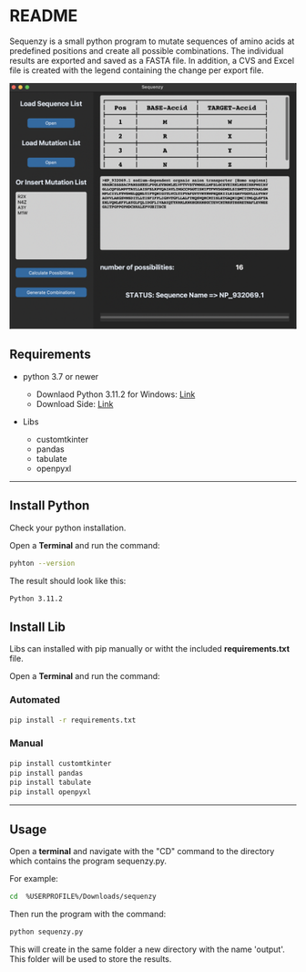 # README

Sequenzy is a small python program to mutate sequences of amino acids at predefined positions and create all possible combinations. The individual results are exported and saved as a FASTA file. 
In addition, a CVS and Excel file is created with the legend containing the change per export file. 

![](pic2.png)

## Requirements


- python 3.7 or newer
  - Downlaod Python 3.11.2 for Windows: [Link](https://www.python.org/ftp/python/3.11.2/python-3.11.2-amd64.exe)
  - Download Side: [Link](https://www.python.org/downloads/)

- Libs
  - customtkinter
  - pandas
  - tabulate
  - openpyxl
  
---

## Install Python
Check your python installation.

Open a **Terminal** and run the command: 
``` bash
pyhton --version
```
The result should look like this:
``` bash
Python 3.11.2
```


## Install Lib

Libs can installed with pip manually or witht the included **requirements.txt** file.

Open a **Terminal** and run the command:

### Automated

``` bash
pip install -r requirements.txt
```

### Manual
``` bash
pip install customtkinter
pip install pandas
pip install tabulate
pip install openpyxl
```

---

## Usage

Open a **terminal** and navigate with the "CD" command to the directory which contains the program sequenzy.py.

For example:
``` bash
cd  %USERPROFILE%/Downloads/sequenzy
```
Then run the program with the command:

``` bash
python sequenzy.py
```

This will create in the same folder a new directory with the name 'output'.
This folder will be used to store the results.
